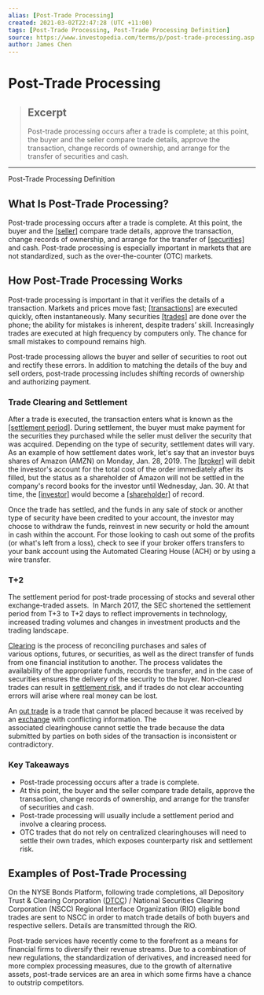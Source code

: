 ```yaml
---
alias: [Post-Trade Processing]
created: 2021-03-02T22:47:28 (UTC +11:00)
tags: [Post-Trade Processing, Post-Trade Processing Definition]
source: https://www.investopedia.com/terms/p/post-trade-processing.asp
author: James Chen
---
```


# Post-Trade Processing

> ## Excerpt
> Post-trade processing occurs after a trade is complete; at this point, the buyer and the seller compare trade details, approve the transaction, change records of ownership, and arrange for the transfer of securities and cash.

---

Post-Trade Processing Definition
## What Is Post-Trade Processing?

Post-trade processing occurs after a trade is complete. At this point, the buyer and the [[seller]](https://www.investopedia.com/terms/s/seller.asp) compare trade details, approve the transaction, change records of ownership, and arrange for the transfer of [[securities]](https://www.investopedia.com/terms/s/security.asp) and cash. Post-trade processing is especially important in markets that are not standardized, such as the over-the-counter (OTC) markets.

## How Post-Trade Processing Works

Post-trade processing is important in that it verifies the details of a transaction. Markets and prices move fast; [[transactions]](https://www.investopedia.com/terms/t/transaction.asp) are executed quickly, often instantaneously. Many securities [[trades]](https://www.investopedia.com/terms/t/trade.asp) are done over the phone; the ability for mistakes is inherent, despite traders’ skill. Increasingly trades are executed at high frequency by computers only. The chance for small mistakes to compound remains high.

Post-trade processing allows the buyer and seller of securities to root out and rectify these errors. In addition to matching the details of the buy and sell orders, post-trade processing includes shifting records of ownership and authorizing payment.

### Trade Clearing and Settlement

After a trade is executed, the transaction enters what is known as the [[settlement period]](https://www.investopedia.com/terms/s/settlement_period.asp). During settlement, the buyer must make payment for the securities they purchased while the seller must deliver the security that was acquired. Depending on the type of security, settlement dates will vary. As an example of how settlement dates work, let's say that an investor buys shares of Amazon (AMZN) on Monday, Jan. 28, 2019. The [[broker]](https://www.investopedia.com/terms/b/broker.asp) will debit the investor's account for the total cost of the order immediately after its filled, but the status as a shareholder of Amazon will not be settled in the company's record books for the investor until Wednesday, Jan. 30. At that time, the [[investor]](https://www.investopedia.com/terms/i/investor.asp) would become a [[shareholder]](https://www.investopedia.com/terms/s/shareholder.asp) of record.

Once the trade has settled, and the funds in any sale of stock or another type of security have been credited to your account, the investor may choose to withdraw the funds, reinvest in new security or hold the amount in cash within the account. For those looking to cash out some of the profits (or what's left from a loss), check to see if your broker offers transfers to your bank account using the Automated Clearing House (ACH) or by using a wire transfer.

### T+2

The settlement period for post-trade processing of stocks and several other exchange-traded assets.  In March 2017, the SEC shortened the settlement period from T+3 to T+2 days to reflect improvements in technology, increased trading volumes and changes in investment products and the trading landscape. 

[Clearing](https://www.investopedia.com/terms/c/clearing.asp) is the process of reconciling purchases and sales of various options, futures, or securities, as well as the direct transfer of funds from one financial institution to another. The process validates the availability of the appropriate funds, records the transfer, and in the case of securities ensures the delivery of the security to the buyer. Non-cleared trades can result in [settlement risk](https://www.investopedia.com/terms/s/settlementrisk.asp), and if trades do not clear accounting errors will arise where real money can be lost.

An [out trade](https://www.investopedia.com/terms/o/outtrade.asp) is a trade that cannot be placed because it was received by an [exchange](https://www.investopedia.com/terms/e/exchange.asp) with conflicting information. The associated clearinghouse cannot settle the trade because the data submitted by parties on both sides of the transaction is inconsistent or contradictory.

### Key Takeaways

-   Post-trade processing occurs after a trade is complete.
-   At this point, the buyer and the seller compare trade details, approve the transaction, change records of ownership, and arrange for the transfer of securities and cash.
-   Post-trade processing will usually include a settlement period and involve a clearing process.
-   OTC trades that do not rely on centralized clearinghouses will need to settle their own trades, which exposes counterparty risk and settlement risk.

## Examples of Post-Trade Processing

On the NYSE Bonds Platform, following trade completions, all Depository Trust & Clearing Corporation ([DTCC](https://www.investopedia.com/terms/d/dtcc.asp)) / National Securities Clearing Corporation (NSCC) Regional Interface Organization (RIO) eligible bond trades are sent to NSCC in order to match trade details of both buyers and respective sellers. Details are transmitted through the RIO.

Post-trade services have recently come to the forefront as a means for financial firms to diversify their revenue streams. Due to a combination of new regulations, the standardization of derivatives, and increased need for more complex processing measures, due to the growth of alternative assets, post-trade services are an area in which some firms have a chance to outstrip competitors.
